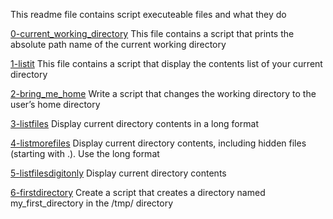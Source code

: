 This readme file contains script executeable files and what they do

[0-current_working_directory](0-current_working_directory)
This file contains a script that prints the absolute path name of the current working directory

[1-listit](1-listit)
This file contains a script that display the contents list of your current directory

[2-bring_me_home](2-bring_me_home)
Write a script that changes the working directory to the user’s home directory

[3-listfiles](3-listfiles)
Display current directory contents in a long format

[4-listmorefiles](4-listmorefiles)
Display current directory contents, including hidden files (starting with .). Use the long format

[5-listfilesdigitonly](5-listfilesdigitonly)
Display current directory contents

[6-firstdirectory](6-firstdirectory)
Create a script that creates a directory named my_first_directory in the /tmp/ directory
